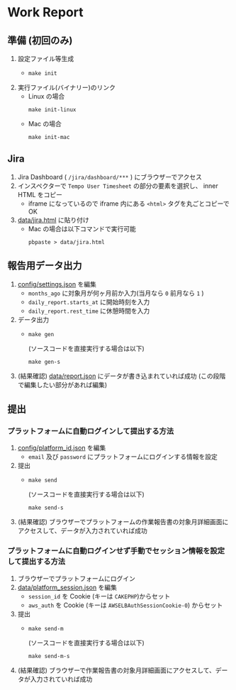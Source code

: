 # Work Report

## 準備 (初回のみ)

1. 設定ファイル等生成
   * ```shell
     make init
     ```
2. 実行ファイル(バイナリー)のリンク
   * Linux の場合
     ```shell
     make init-linux
     ```
   * Mac の場合
     ```shell
     make init-mac
     ```

## Jira

1. Jira Dashboard ( `/jira/dashboard/***` ) にブラウザーでアクセス
2. インスペクターで `Tempo User Timesheet` の部分の要素を選択し、 inner HTML をコピー
   * iframe になっているので iframe 内にある `<html>` タグを丸ごとコピーでOK
3. [data/jira.html](data/jira.html) に貼り付け
   * Mac の場合は以下コマンドで実行可能
     ```shell
     pbpaste > data/jira.html
     ``` 

## 報告用データ出力

1. [config/settings.json](config/settings.json) を編集
   * `months_ago` に対象月が何ヶ月前か入力(当月なら `0` 前月なら `1` )
   * `daily_report.starts_at` に開始時刻を入力
   * `daily_report.rest_time` に休憩時間を入力
2. データ出力
   * ```shell
     make gen
     ```
     (ソースコードを直接実行する場合は以下)
     ```shell
     make gen-s
     ```
3. (結果確認) [data/report.json](data/report.json) にデータが書き込まれていれば成功 (この段階で編集したい部分があれば編集)

## 提出
### プラットフォームに自動ログインして提出する方法

1. [config/platform_id.json](config/platform_id.json) を編集
    * `email` 及び `password` にプラットフォームにログインする情報を設定
2. 提出
    * ```shell
      make send
      ```
      (ソースコードを直接実行する場合は以下)
      ```shell
      make send-s
      ```
3. (結果確認) ブラウザーでプラットフォームの作業報告書の対象月詳細画面にアクセスして、データが入力されていれば成功

### プラットフォームに自動ログインせず手動でセッション情報を設定して提出する方法

1. ブラウザーでプラットフォームにログイン
2. [data/platform_session.json](data/platform_session.json) を編集
   * `session_id` を Cookie (キーは `CAKEPHP`)からセット
   * `aws_auth` を Cookie (キーは `AWSELBAuthSessionCookie-0`) からセット
3. 提出
   * ```shell
     make send-m
     ```
     (ソースコードを直接実行する場合は以下)
     ```shell
     make send-m-s
     ```
4. (結果確認) ブラウザーで作業報告書の対象月詳細画面にアクセスして、データが入力されていれば成功
